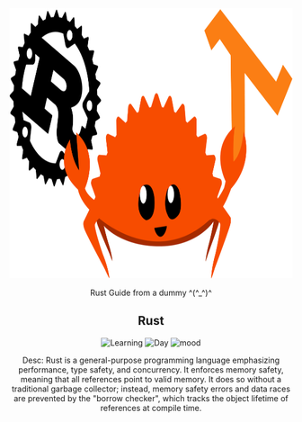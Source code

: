 <div align="center">
    <img src="https://github.com/KapiKane/Rust-parakoy/blob/main/Rustacian.png" alt="Logo" width="940" height="480">

Rust Guide from a dummy ^(^_^)^
  
## Rust

![Learning](https://img.shields.io/badge/Learning-Yes!-green)
![Day](https://img.shields.io/badge/Day-3-red)
![mood](https://img.shields.io/badge/Mood-Happy-yellow)

Desc: Rust is a general-purpose programming language emphasizing performance, type safety, and concurrency. It enforces memory safety, meaning that all references point to valid memory. It does so without a traditional garbage collector; instead, memory safety errors and data races are prevented by the "borrow checker", which tracks the object lifetime of references at compile time.
